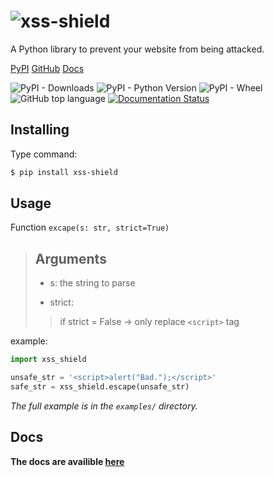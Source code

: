 # ![xss-shield](https://github.com/user-attachments/assets/3349e333-d5bb-4125-afe0-bc06c8fe087b)


A Python library to prevent your website from being attacked.

[PyPI](https://pypi.org/project/xss-shield/)
[GitHub](https://github.com/GordonZhang2024/xss-shield/tree/main)
[Docs](https://xss-shield.readthedocs.io/en/latest/)

![PyPI - Downloads](https://img.shields.io/pypi/dw/xss-shield)
![PyPI - Python Version](https://img.shields.io/pypi/pyversions/xss-shield)
![PyPI - Wheel](https://img.shields.io/pypi/wheel/xss-shield)
![GitHub top language](https://img.shields.io/github/languages/top/GordonZhang2024/xss-shield)
[![Documentation Status](https://readthedocs.org/projects/xss-shield/badge/?version=latest)](https://xss-shield.readthedocs.io/en/latest/?badge=latest)

## Installing
Type command:
```bash
$ pip install xss-shield
```

## Usage
Function `excape(s: str, strict=True)`
> ## Arguments
> - s: the string to parse
>
> - strict:
>> if strict = False ->
>>  only replace `<script>` tag


example:
```python
import xss_shield

unsafe_str = '<script>alert("Bad.");</script>'
safe_str = xss_shield.escape(unsafe_str)
```
*The full example is in the `examples/` directory.*

## Docs
**The docs are availible [here](https://xss-shield.readthedocs.io/en/latest/)**
